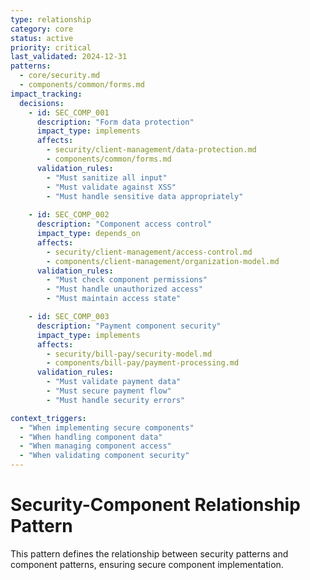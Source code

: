```yaml
---
type: relationship
category: core
status: active
priority: critical
last_validated: 2024-12-31
patterns:
  - core/security.md
  - components/common/forms.md
impact_tracking:
  decisions:
    - id: SEC_COMP_001
      description: "Form data protection"
      impact_type: implements
      affects:
        - security/client-management/data-protection.md
        - components/common/forms.md
      validation_rules:
        - "Must sanitize all input"
        - "Must validate against XSS"
        - "Must handle sensitive data appropriately"
    
    - id: SEC_COMP_002
      description: "Component access control"
      impact_type: depends_on
      affects:
        - security/client-management/access-control.md
        - components/client-management/organization-model.md
      validation_rules:
        - "Must check component permissions"
        - "Must handle unauthorized access"
        - "Must maintain access state"

    - id: SEC_COMP_003
      description: "Payment component security"
      impact_type: implements
      affects:
        - security/bill-pay/security-model.md
        - components/bill-pay/payment-processing.md
      validation_rules:
        - "Must validate payment data"
        - "Must secure payment flow"
        - "Must handle security errors"

context_triggers:
  - "When implementing secure components"
  - "When handling component data"
  - "When managing component access"
  - "When validating component security"
---
```


# Security-Component Relationship Pattern

This pattern defines the relationship between security patterns and component patterns, ensuring secure component implementation.
